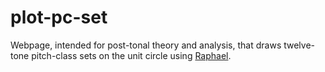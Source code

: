 plot-pc-set
===========

Webpage, intended for post-tonal theory and analysis, that draws twelve-tone pitch-class sets on the unit circle using [Raphael](http://http://raphaeljs.com/).
